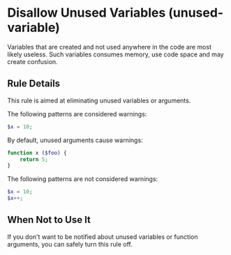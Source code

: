 <!-- Best practices -->
# Disallow Unused Variables (unused-variable)

Variables that are created and not used anywhere in the code are most likely useless. Such variables consumes memory, use code space and may create confusion.

## Rule Details

This rule is aimed at eliminating unused variables or arguments.

The following patterns are considered warnings:

```php
$x = 10; 
```

By default, unused arguments cause warnings:

```php
function x ($foo) {
    return 5;
}
```

The following patterns are not considered warnings:

```php
$x = 10;
$x++;

```

<!--
### Options
-->
## When Not to Use It

If you don't want to be notified about unused variables or function arguments, you can safely turn this rule off.

